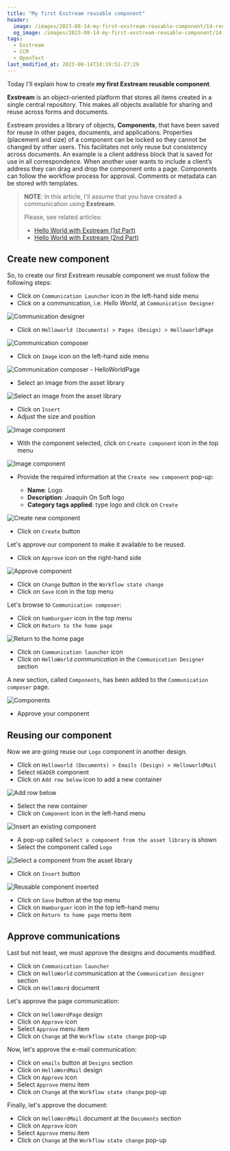 ```yaml
---
title: "My first Exstream reusable component"
header:
  image: /images/2023-08-14-my-first-exstream-reusable-component/14-reusable-component-inserted.png
  og_image: /images/2023-08-14-my-first-exstream-reusable-component/14-reusable-component-inserted.png
tags:
  - Exstream
  - CCM
  - OpenText
last_modified_at: 2023-08-14T18:19:51-27:29
---
```



Today I'll explain how to create **my first Exstream reusable component**. 

**Exstream** is an object-oriented platform that  stores all items created in a single central repository. This makes all objects available for sharing and reuse across forms and documents.  

Exstream provides a library of objects, **Components**, that have been saved for reuse in 
other pages, documents, and applications.  Properties (placement and size) of a component 
can be locked so they cannot be changed by other users.  This facilitates not only reuse 
but consistency across documents.  An example is a client address block that is saved for 
use in all correspondence.  When another user wants to include a client’s address they can 
drag and drop the component onto a page. Components can follow the workflow process for 
approval. Comments or metadata can be stored with templates.


> **NOTE**: In this article, I'll assume that you have created a communication using **Exstream**.
> 
> Please, see related articles:
>
> - [Hello World with Exstream (1st Part)](/hello-world-with-exstream)
> - [Hello World with Exstream (2nd Part)](/hello-world-with-exstream-part-2)
>

## Create new component

So, to create our first Exstream reusable component we must follow the following steps:

 - Click on `Communication Launcher` icon in the left-hand side menu 
 - Click on a communication, i.e. *Hello World*, at `Communication Designer`
 
 ![Communication designer](../images/2023-08-14-my-first-exstream-reusable-component/01-communiction-designer.png)	  	 
 
 - Click on `Helloworld (Documents) > Pages (Design) > HelloworldPage`

 ![Communication composer](../images/2023-08-14-my-first-exstream-reusable-component/02-communiction-composer.png)	 
 
 - Click on `Image` icon on the left-hand side menu
 
 ![Communication composer - HelloWorldPage](../images/2023-08-14-my-first-exstream-reusable-component/03-communiction-composer-hello-world-page.png)	 
 
 - Select an image from the asset library

 ![Select an image from the asset library](../images/2023-08-14-my-first-exstream-reusable-component/04-select-image-from-the-asset-library.png)

 - Click on `Insert`
 - Adjust the size and position
 
 ![Image component](../images/2023-08-14-my-first-exstream-reusable-component/05-image-component.png)
 
 - With the component selected, click on `Create component` icon in the top menu 
 
 ![Image component](../images/2023-08-14-my-first-exstream-reusable-component/06-create-component.png)

 - Provide the required information at the `Create new component` pop-up:
 
    - **Name**: Logo
    - **Description**: Joaquín On Soft logo
    - **Category tags applied**: type *logo* and click on `Create`	
	
 ![Create new component](../images/2023-08-14-my-first-exstream-reusable-component/07-create-new-component.png)
	
 - Click on `Create` button	
 
Let's approve our component to make it available to be reused.

 - Click on `Approve` icon on the right-hand side 

 ![Approve component](../images/2023-08-14-my-first-exstream-reusable-component/08-approve-component.png) 
 
 - Click on `Change` button in the `Workflow state change`
 - Click on `Save` icon in the top menu
 
Let's browse to `Communication composer`:

 - Click on `hamburguer` icon in the top menu
 - Click on `Return to the home page`

 ![Return to the home page](../images/2023-08-14-my-first-exstream-reusable-component/09-return-to-the-home-page.png) 
 
 - Click on `Communication launcher` icon
 - Click on `HelloWorld` *communication* in the `Communication Designer` section
 
A new section, called `Components`, has been added to the `Communication composer` page.

 ![Components](../images/2023-08-14-my-first-exstream-reusable-component/10-components.png) 

 - Approve your component

## Reusing our component

Now we are going reuse our `Logo` component in another design.

 - Click on `Helloworld (Documents) > Emails (Design) > HelloworldMail`
 - Select `HEADER` component
 - Click on `Add row below` icon to add a new container

 ![Add row below](../images/2023-08-14-my-first-exstream-reusable-component/11-add-row-below.png)  
 
 - Select the new container
 - Click on `Component` icon in the left-hand menu 

 ![Insert an existing component](../images/2023-08-14-my-first-exstream-reusable-component/12-insert-an-exisiting-component.png)  
 
 - A pop-up called `Select a component from the asset library` is shown
 - Select the component called `Logo` 
 
  ![Select a component from the asset library](../images/2023-08-14-my-first-exstream-reusable-component/13-select-a-component-from-the-asset-library.png)  
 
 - Click on `Insert` button

  ![Reusable component inserted](../images/2023-08-14-my-first-exstream-reusable-component/14-reusable-component-inserted.png) 
  
 - Click on `Save` button at the top menu 
 - Click on `Hamburguer` icon in the top left-hand menu
 - Click on `Return to home page` menu item
 
## Approve communications

Last but not least, we must approve the designs and documents modified.

 - Click on `Communication launcher`
 - Click on `HelloWorld` communication at the `Communication designer` section
 - Click on `HelloWord` document

Let's approve the page communication: 

 - Click on `HelloWordPage` design
 - Click on `Approve` icon
 - Select `Approve` menu item
 - Click on `Change` at the `Workflow state change` pop-up
 
Now, let's approve the e-mail communication: 

 - Click on `emails` button at `Designs` section
 - Click on `HelloWordMail` design
 - Click on `Approve` icon
 - Select `Approve` menu item
 - Click on `Change` at the `Workflow state change` pop-up
 
Finally, let's approve the document: 

 - Click on `HelloWordMail` document at the `Documents` section
 - Click on `Approve` icon
 - Select `Approve` menu item
 - Click on `Change` at the `Workflow state change` pop-up